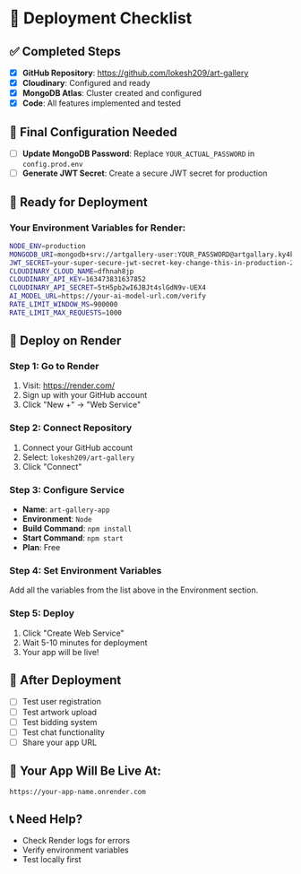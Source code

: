 # 🚀 Deployment Checklist

## ✅ Completed Steps
- [x] **GitHub Repository**: https://github.com/lokesh209/art-gallery
- [x] **Cloudinary**: Configured and ready
- [x] **MongoDB Atlas**: Cluster created and configured
- [x] **Code**: All features implemented and tested

## 🔧 Final Configuration Needed
- [ ] **Update MongoDB Password**: Replace `YOUR_ACTUAL_PASSWORD` in `config.prod.env`
- [ ] **Generate JWT Secret**: Create a secure JWT secret for production

## 🎯 Ready for Deployment

### Your Environment Variables for Render:
```bash
NODE_ENV=production
MONGODB_URI=mongodb+srv://artgallery-user:YOUR_PASSWORD@artgallary.ky4kvkm.mongodb.net/artgallery?retryWrites=true&w=majority&appName=artgallary
JWT_SECRET=your-super-secure-jwt-secret-key-change-this-in-production-2024
CLOUDINARY_CLOUD_NAME=dfhnah8jp
CLOUDINARY_API_KEY=163473831637852
CLOUDINARY_API_SECRET=5tH5pb2wI6JBJt4slGdN9v-UEX4
AI_MODEL_URL=https://your-ai-model-url.com/verify
RATE_LIMIT_WINDOW_MS=900000
RATE_LIMIT_MAX_REQUESTS=1000
```

## 🚀 Deploy on Render

### Step 1: Go to Render
1. Visit: https://render.com/
2. Sign up with your GitHub account
3. Click "New +" → "Web Service"

### Step 2: Connect Repository
1. Connect your GitHub account
2. Select: `lokesh209/art-gallery`
3. Click "Connect"

### Step 3: Configure Service
- **Name**: `art-gallery-app`
- **Environment**: `Node`
- **Build Command**: `npm install`
- **Start Command**: `npm start`
- **Plan**: Free

### Step 4: Set Environment Variables
Add all the variables from the list above in the Environment section.

### Step 5: Deploy
1. Click "Create Web Service"
2. Wait 5-10 minutes for deployment
3. Your app will be live!

## 🎉 After Deployment
- [ ] Test user registration
- [ ] Test artwork upload
- [ ] Test bidding system
- [ ] Test chat functionality
- [ ] Share your app URL

## 🔗 Your App Will Be Live At:
`https://your-app-name.onrender.com`

## 📞 Need Help?
- Check Render logs for errors
- Verify environment variables
- Test locally first
